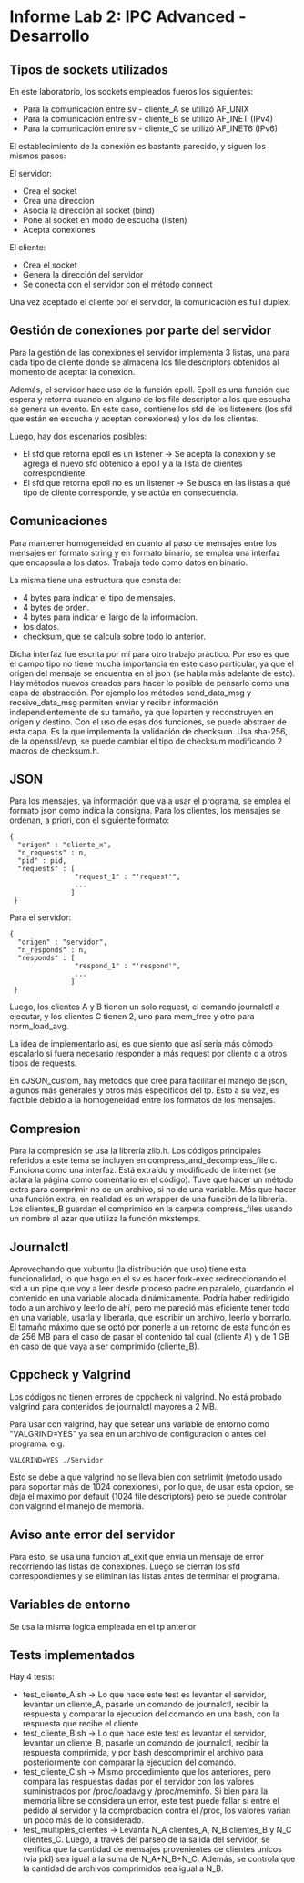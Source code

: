 # Informe Lab 2: IPC Advanced - Desarrollo


## Tipos de sockets utilizados

En este laboratorio, los sockets empleados fueros los siguientes:
- Para la comunicación entre sv - cliente_A se utilizó AF_UNIX
- Para la comunicación entre sv - cliente_B se utilizó AF_INET  (IPv4)
- Para la comunicación entre sv - cliente_C se utilizó AF_INET6 (IPv6)

El establecimiento de la conexión es bastante parecido, y siguen los mismos pasos:

El servidor:
  - Crea el socket
  - Crea una direccion
  - Asocia la dirección al socket (bind)
  - Pone al socket en modo de escucha (listen)
  - Acepta conexiones

El cliente:
  - Crea el socket
  - Genera la dirección del servidor
  - Se conecta con el servidor con el método connect

Una vez aceptado el cliente por el servidor, la comunicación es full duplex.

## Gestión de conexiones por parte del servidor

Para la gestión de las conexiones el servidor implementa 3 listas, una para cada tipo de cliente donde se almacena los file descriptors obtenidos al momento de aceptar la conexion.

Además, el servidor hace uso de la función epoll. Epoll es una función que espera y retorna cuando en alguno de los file descriptor a los que escucha se genera un evento.
En este caso, contiene los sfd de los listeners (los sfd que están en escucha y aceptan conexiones) y los de los clientes.

Luego, hay dos escenarios posibles:
  - El sfd que retorna epoll es un listener -> Se acepta la conexion y se agrega el nuevo sfd obtenido a epoll y a la lista de clientes correspondiente.
  - El sfd que retorna epoll no es un listener -> Se busca en las listas a qué tipo de cliente corresponde, y se actúa en consecuencia. 

## Comunicaciones

Para mantener homogeneidad en cuanto al paso de mensajes entre los mensajes en formato string y en formato binario, se emplea una interfaz que encapsula a los datos. Trabaja todo como datos en binario.

La misma tiene una estructura que consta de:
 - 4 bytes para indicar el tipo de mensajes. 
 - 4 bytes de orden.
 - 4 bytes para indicar el largo de la informacion.
 - los datos.
 - checksum, que se calcula sobre todo lo anterior.

Dicha interfaz fue escrita por mí para otro trabajo práctico. Por eso es que el campo tipo no tiene mucha importancia en este caso particular, ya que el origen del mensaje se encuentra en el json (se habla más adelante de esto). Hay métodos nuevos creados para hacer lo posible de pensarlo como una capa de abstracción. Por ejemplo los métodos send_data_msg y receive_data_msg permiten enviar y recibir información independientemente de su tamaño, ya que loparten y reconstruyen en origen y destino. Con el uso de esas dos funciones, se puede abstraer de esta capa. Es la que implementa la validación de checksum. Usa sha-256, de la openssl/evp, se puede cambiar el tipo de checksum modificando 2 macros de checksum.h. 

## JSON

Para los mensajes, ya información que va a usar el programa, se emplea el formato json como indica la consigna.
Para los clientes, los mensajes se ordenan, a priori, con el siguiente formato:

    {
      "origen" : "cliente_x",
      "n_requests" : n,
      "pid" : pid,
      "requests" : [
                    "request_1" : "'request'",
                    ...
                   ]
     }

Para el servidor:

    {
      "origen" : "servidor",
      "n_responds" : n,
      "responds" : [
                    "respond_1" : "'respond'",
                    ...
                   ]
     }
     
Luego, los clientes A y B tienen un solo request, el comando journalctl a ejecutar, y los clientes C tienen 2, uno para mem_free y otro para norm_load_avg.

La idea de implementarlo así, es que siento que así sería más cómodo escalarlo si fuera necesario responder a más request por cliente o a otros tipos de requests.

En cJSON_custom, hay métodos que creé para facilitar el manejo de json, algunos más generales y otros más específicos del tp. Esto a su vez, es factible debido a la homogeneidad entre los formatos de los mensajes.

## Compresion

Para la compresión se usa la librería zlib.h. Los códigos principales referidos a este tema se incluyen en compress_and_decompress_file.c. Funciona como una interfaz. Está extraído y modificado de internet (se aclara la página como comentario en el código). Tuve que hacer un método extra para comprimir no de un archivo, si no de una variable. Más que hacer una función extra, en realidad es un wrapper de una función de la librería. Los clientes_B guardan el comprimido en la carpeta compress_files usando un nombre al azar que utiliza la función mkstemps.

## Journalctl

Aprovechando que xubuntu (la distribución que uso) tiene esta funcionalidad, lo que hago en el sv es hacer fork-exec redireccionando el std a un pipe que voy a leer desde proceso padre en paralelo, guardando el contenido en una variable alocada dinámicamente. Podría haber redirigido todo a un archivo y leerlo de ahí, pero me pareció más eficiente tener todo en una variable, usarla y liberarla, que escribir un archivo, leerlo y borrarlo. El tamaño máximo que se optó por ponerle a un retorno de esta función es de 256 MB para el caso de pasar el contenido tal cual (cliente A) y de 1 GB en caso de que vaya a ser comprimido (cliente_B). 

## Cppcheck y Valgrind

Los códigos no tienen errores de cppcheck ni valgrind. No está probado valgrind para contenidos de journalctl mayores a 2 MB.

Para usar con valgrind, hay que setear una variable de entorno como "VALGRIND=YES" ya sea en un archivo de configuracion o antes del programa. e.g.

    VALGRIND=YES ./Servidor

Esto se debe a que valgrind no se lleva bien con setrlimit (metodo usado para soportar más de 1024 conexiones), por lo que, de usar esta opcion, se deja el máximo por default (1024 file descriptors) pero se puede controlar con valgrind el manejo de memoria.

## Aviso ante error del servidor

Para esto, se usa una funcion at_exit que envia un mensaje de error recorriendo las listas de conexiones. Luego se cierran los sfd correspondientes y se eliminan las listas antes de terminar el programa.

## Variables de entorno

Se usa la misma logica empleada en el tp anterior

## Tests implementados

Hay 4 tests:
- test_cliente_A.sh -> Lo que hace este test es levantar el servidor, levantar un cliente_A, pasarle un comando de journalctl, recibir la respuesta y comparar la ejecucion del comando en una bash, con la respuesta que recibe el cliente.
- test_cliente_B.sh -> Lo que hace este test es levantar el servidor, levantar un cliente_B, pasarle un comando de journalctl, recibir la respuesta comprimida, y por bash descomprimir el archivo para posteriormente con comparar la ejecucion del comando.
- test_cliente_C.sh -> Mismo procedimiento que los anteriores, pero compara las respuestas dadas por el servidor con los valores suministrados por /proc/loadavg y /proc/meminfo. Si bien para la memoria libre se considera un error, este test puede fallar si entre el pedido al servidor y la comprobacion contra el /proc, los valores varian un poco más de lo considerado.
- test_multiples_clientes -> Levanta N_A clientes_A, N_B clientes_B y N_C clientes_C. Luego, a través del parseo de la salida del servidor, se verifica que la cantidad de mensajes provenientes de clientes unicos (via pid) sea igual a la suma de N_A+N_B+N_C. Además, se controla que la cantidad de archivos comprimidos sea igual a N_B.
